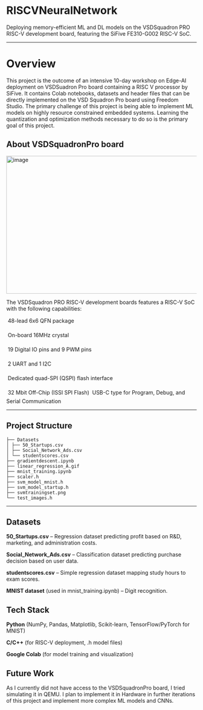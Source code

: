 # RISCVNeuralNetwork

Deploying memory-efficient ML and DL models on the VSDSquadron PRO RISC-V development board, featuring the SiFive FE310-G002 RISC-V SoC.  

---
# Overview

This project is the outcome of an intensive 10-day workshop on Edge-AI deployment on VSDSuadron Pro board containing a RISC V processor by SiFive. It contains Colab notebooks, datasets and header files that can be directly implemented on the VSD Squadron Pro board using Freedom Studio. The primary challenge of this project is being able to implement ML models on highly resource constrained embedded systems. Learning the quantization and optimization methods necessary to do so is the primary goal of this project.

## About VSDSquadronPro board

<img width="647" height="365" alt="image" src="https://github.com/user-attachments/assets/2b952403-1e98-496d-b098-d56b5b61d2f7" />

The VSDSquadron PRO RISC-V development boards features a RISC-V SoC with the following capabilities:

 48-lead 6x6 QFN package

 On-board 16MHz crystal

 19 Digital IO pins and 9 PWM pins

 2 UART and 1 I2C

 Dedicated quad-SPI (QSPI) flash interface

 32 Mbit Off-Chip (ISSI SPI Flash)
 USB-C type for Program, Debug, and Serial Communication

---
## Project Structure
```RISCVNeuralNetwork
├── Datasets
│ ├── 50_Startups.csv
│ ├── Social_Network_Ads.csv
│ └── studentscores.csv
├── gradientdescent.ipynb
├── linear_regression_A.gif
├── mnist_training.ipynb
├── scaler.h
├── svm_model_mnist.h
├── svm_model_startup.h
├── svmtrainingset.png
└── test_images.h
```
---

## Datasets

**50_Startups.csv** – Regression dataset predicting profit based on R&D, marketing, and administration costs.

**Social_Network_Ads.csv** – Classification dataset predicting purchase decision based on user data.

**studentscores.csv** – Simple regression dataset mapping study hours to exam scores.

**MNIST dataset** (used in mnist_training.ipynb) – Digit recognition.

## Tech Stack

**Python** (NumPy, Pandas, Matplotlib, Scikit-learn, TensorFlow/PyTorch for MNIST)

**C/C++** (for RISC-V deployment, .h model files)

**Google Colab** (for model training and visualization)

## Future Work

As I currently did not have access to the VSDSquadronPro board, I tried simulating it in QEMU. I plan to implement it in Hardware in further iterations of this project and implement more complex ML models and CNNs.




